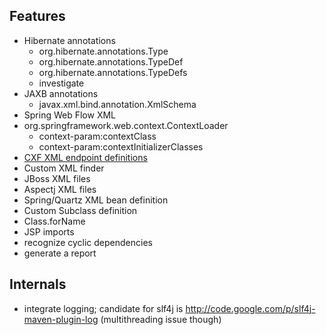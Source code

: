 Features
--------
* Hibernate annotations
   * org.hibernate.annotations.Type
   * org.hibernate.annotations.TypeDef
   * org.hibernate.annotations.TypeDefs
   * investigate
* JAXB annotations
    * javax.xml.bind.annotation.XmlSchema
* Spring Web Flow XML
* org.springframework.web.context.ContextLoader
    * context-param:contextClass
    * context-param:contextInitializerClasses
* [CXF XML endpoint definitions](http://cxf.apache.org/schemas/jaxws.xsd)
* Custom XML finder
* JBoss XML files
* Aspectj XML files
* Spring/Quartz XML bean definition
* Custom Subclass definition
* Class.forName
* JSP imports
* recognize cyclic dependencies
* generate a report

Internals
---------
* integrate logging; candidate for slf4j is http://code.google.com/p/slf4j-maven-plugin-log (multithreading issue though)
